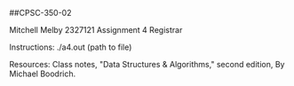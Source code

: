 ##CPSC-350-02

Mitchell Melby 2327121 
Assignment 4 
Registrar

Instructions: ./a4.out (path to file)

Resources: Class notes, "Data Structures & Algorithms," second edition, By Michael Boodrich.
